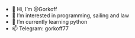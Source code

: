 - 👋 Hi, I’m @Gorkoff
- 👀 I’m interested in programming, sailing and law
- 🌱 I’m currently learning python
- 📫 Telegram: gorkoff77

<!---
Gorkoff/Gorkoff is a ✨ special ✨ repository because its `README.md` (this file) appears on your GitHub profile.
You can click the Preview link to take a look at your changes.
--->
